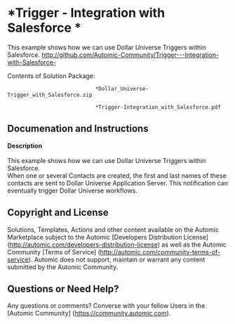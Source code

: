 *Trigger - Integration with Salesforce *
=============


This example shows how we can use Dollar Universe Triggers within Salesforce.
http://github.com/Automic-Community/Trigger---Integration-with-Salesforce-

<!-- List of attached files -->
Contents of Solution Package:

						
								*Dollar_Universe-Trigger_with_Salesforce.zip
								
								*Trigger-Integration_with_Salesforce.pdf
								
						


Documenation and Instructions
---

<p><span><strong class="bbc"><span>Description</span></strong></span><br /><br /><span>This example shows how we can use Dollar Universe Triggers within Salesforce.</span><br /><span>When one or several Contacts are created, the first and last names of these contacts are sent to Dollar Universe Application Server. This notification can eventually trigger Dollar Universe workflows.</span></p>

Copyright and License
---

Solutions, Templates, Actions and other content available on the Automic Marketplace subject to the Automic [Developers Distribution License] (http://automic.com/developers-distribution-license) as well as the Automic Community [Terms of Service] (http://automic.com/community-terms-of-service).
Automic does not support, maintain or warrant any content submitted by the Automic Community.



Questions or Need Help? 
---
Any questions or comments? Converse with your fellow Users in the [Automic Community] (https://community.automic.com).